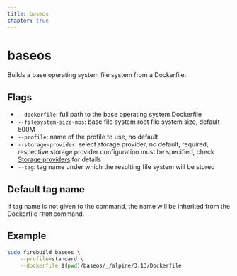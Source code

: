 ```yaml
---
title: baseos
chapter: true
---
```


# baseos

Builds a base operating system file system from a Dockerfile.

## Flags

- `--dockerfile`: full path to the base operating system Dockerfile
- `--filesystem-size-mbs`: base file system root file system size, default 500M
- `--profile`: name of the profile to use, no default
- `--storage-provider`: select storage provider, no default, required; respective storage provider configuration must be specified, check [Storage providers](/configuration/storage_providers) for details
- `--tag`: tag name under which the resulting file system will be stored

## Default tag name

If tag name is not given to the command, the name will be inherited from the Dockerfile `FROM` command.

## Example

```sh
sudo firebuild baseos \
    --profile=standard \
    --dockerfile $(pwd)/baseos/_/alpine/3.13/Dockerfile
```